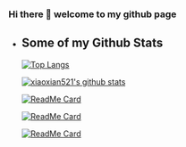 ### Hi there 👋 welcome to my github page



- ## Some of my Github Stats

  [![Top Langs](https://github-readme-stats.vercel.app/api/top-langs/?username=sourceTreeTeam&layout=compact&theme=radical)](https://github.com/xiaoxian521/github-readme-stats)

  [![xiaoxian521's github stats](https://github-readme-stats.vercel.app/api?username=sourceTreeTeam&theme=radical)](https://github.com/xiaoxian521)

  [![ReadMe Card](https://github-readme-stats.vercel.app/api/pin/?username=xiaoxian521&repo=vue-node-sqlite3&theme=radical)](https://github.com/xiaoxian521/vue-node-sqlite3)
  
  [![ReadMe Card](https://github-readme-stats.vercel.app/api/pin/?username=sourceTreeTeam&repo=private-cli&theme=radical)](https://github.com/sourceTreeTeam/private-cli)
  
  [![ReadMe Card](https://github-readme-stats.vercel.app/api/pin/?username=sourceTreeTeam&repo=CURD-TS&theme=radical)](https://github.com/sourceTreeTeam/CURD-TS)


